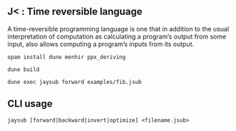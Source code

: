 ## J< : Time reversible language

A time-reversible programming language is one that in addition to the usual interpretation of computation
as calculating a program’s output from some input, also allows computing a program’s inputs from its output.

```shell
opam install dune menhir ppx_deriving

dune build

dune exec jaysub forward examples/fib.jsub
```

## CLI usage

```
jaysub [forward|backward|invert|optimize] <filename.jsub>
```

